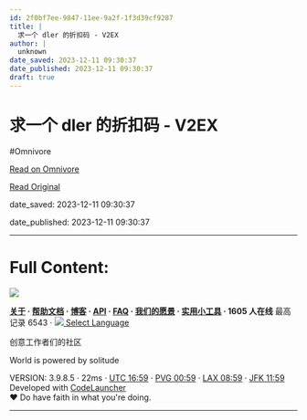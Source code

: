 ```yaml
---
id: 2f0bf7ee-9847-11ee-9a2f-1f3d39cf9287
title: |
  求一个 dler 的折扣码 - V2EX
author: |
  unknown
date_saved: 2023-12-11 09:30:37
date_published: 2023-12-11 09:30:37
draft: true
---
```


# 求一个 dler 的折扣码 - V2EX
#Omnivore

[Read on Omnivore](https://omnivore.app/me/dler-v-2-ex-18c59d5497d)

[Read Original](https://www.v2ex.com/t/999524)

date_saved: 2023-12-11 09:30:37

date_published: 2023-12-11 09:30:37

--- 

# Full Content: 

[![](https://proxy-prod.omnivore-image-cache.app/0x0,sq3NYpY_4NFbo58GPz1aUrSv2YNviMby5zgrS73-Ds4Y/https://www.v2ex.com/static/img/do_logo.png)](https://www.digitalocean.com/?refcode=1b51f1a7651d) 

**[关于](https://www.v2ex.com/about) · [帮助文档](https://www.v2ex.com/help) · [博客](https://blog.v2ex.com/) · [API](https://www.v2ex.com/help/api) · [FAQ](https://www.v2ex.com/faq) · [我们的愿景](https://www.v2ex.com/mission) · [实用小工具](https://www.v2ex.com/tools) · 1605 人在线** 最高记录 6543 · [![](https://proxy-prod.omnivore-image-cache.app/16x0,su82EO6kf6vhg319-dhWfMNJav3XAZc5ZlFhGjuBDWZQ/https://www.v2ex.com/static/img/language.png?v=6a5cfa731dc71a3769f6daace6784739) Select Language](https://www.v2ex.com/select/language)

创意工作者们的社区

World is powered by solitude

VERSION: 3.9.8.5 · 22ms · [UTC 16:59](https://www.v2ex.com/worldclock#utc) · [PVG 00:59](https://www.v2ex.com/worldclock#pvg) · [LAX 08:59](https://www.v2ex.com/worldclock#lax) · [JFK 11:59](https://www.v2ex.com/worldclock#jfk)  
Developed with [CodeLauncher](https://cl.v2ex.pro/)  
♥ Do have faith in what you're doing.

---

